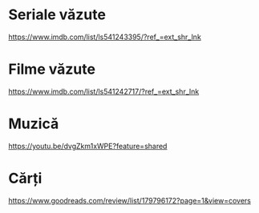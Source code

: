 # Seriale văzute  
  https://www.imdb.com/list/ls541243395/?ref_=ext_shr_lnk
# Filme văzute  
  https://www.imdb.com/list/ls541242717/?ref_=ext_shr_lnk
# Muzică    
  https://youtu.be/dvgZkm1xWPE?feature=shared
# Cărți
  https://www.goodreads.com/review/list/179796172?page=1&view=covers
